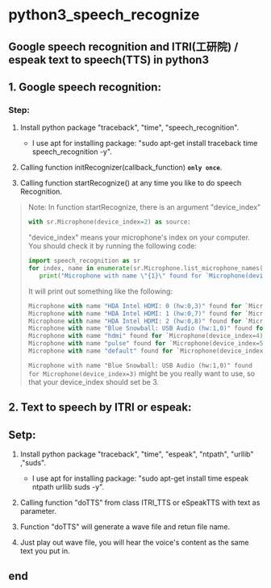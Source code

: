 # python3_speech_recognize

## Google speech recognition and ITRI(工研院) / espeak text to speech(TTS) in python3

## 1. Google speech recognition:
### Step:
1. Install python package "traceback", "time", "speech_recognition".
    * I use apt for installing package: "sudo apt-get install traceback time speech_recognition -y".

2. Calling function initRecognizer(callback_function) **`only once`**.

3. Calling function startRecognize() at any time you like to do speech Recognition.

> Note: In function startRecognize, there is an argument "device_index"
> ```python
> with sr.Microphone(device_index=2) as source:
> ```
>
> "device_index" means your microphone's index on your computer. You should check it by running the following code:
> ```python
> import speech_recognition as sr
> for index, name in enumerate(sr.Microphone.list_microphone_names()):
>    print("Microphone with name \"{1}\" found for `Microphone(device_index={0})`".format(index, name))
> ```
>
> It will print out something like the following:
> ```python
> Microphone with name "HDA Intel HDMI: 0 (hw:0,3)" found for `Microphone(device_index=0)`
> Microphone with name "HDA Intel HDMI: 1 (hw:0,7)" found for `Microphone(device_index=1)`
> Microphone with name "HDA Intel HDMI: 2 (hw:0,8)" found for `Microphone(device_index=2)`
> Microphone with name "Blue Snowball: USB Audio (hw:1,0)" found for `Microphone(device_index=3)`
> Microphone with name "hdmi" found for `Microphone(device_index=4)`
> Microphone with name "pulse" found for `Microphone(device_index=5)`
> Microphone with name "default" found for `Microphone(device_index=6)`
> ```
> `Microphone with name "Blue Snowball: USB Audio (hw:1,0)" found for Microphone(device_index=3)` might be you really want to use, so that your device_index should set be 3.

## 2. Text to speech by ITRI or espeak:
## Setp:
1. Install python package "traceback", "time", "espeak", "ntpath", "urllib" ,"suds".
    * I use apt for installing package: "sudo apt-get install time espeak ntpath urllib suds -y".

2. Calling function "doTTS" from class ITRI_TTS or eSpeakTTS with text as parameter.

3. Function "doTTS" will generate a wave file and retun file name.

4. Just play out wave file, you will hear the voice's content as the same text you put in.

## end
